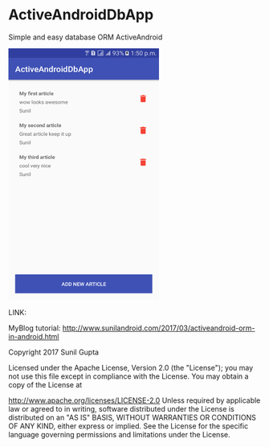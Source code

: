 # ActiveAndroidDbApp
Simple and easy database ORM ActiveAndroid



<img src="https://github.com/sunil676/ActiveAndroidDbApp/blob/master/Screenshot_20170318-135005.png" width="300" height="500"/>

LINK:

MyBlog tutorial:
http://www.sunilandroid.com/2017/03/activeandroid-orm-in-android.html

Copyright 2017 Sunil Gupta

Licensed under the Apache License, Version 2.0 (the "License"); you may not use this file except in compliance with the License. You may obtain a copy of the License at

http://www.apache.org/licenses/LICENSE-2.0 Unless required by applicable law or agreed to in writing, software distributed under the License is distributed on an "AS IS" BASIS, WITHOUT WARRANTIES OR CONDITIONS OF ANY KIND, either express or implied. See the License for the specific language governing permissions and limitations under the License.
